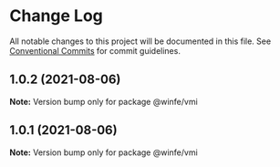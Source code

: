 # Change Log

All notable changes to this project will be documented in this file.
See [Conventional Commits](https://conventionalcommits.org) for commit guidelines.

## 1.0.2 (2021-08-06)

**Note:** Version bump only for package @winfe/vmi





## 1.0.1 (2021-08-06)

**Note:** Version bump only for package @winfe/vmi
